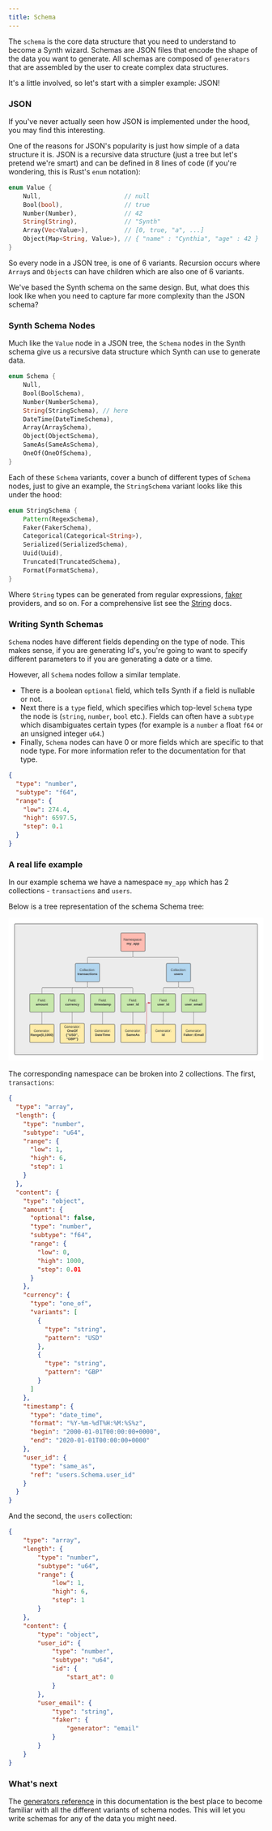 ```yaml
---
title: Schema
---
```


The `schema` is the core data structure that you need to understand to become a Synth wizard. Schemas are JSON files
that encode the shape of the data you want to generate. All schemas are composed of `generators` that are assembled by
the user to create complex data structures.

It's a little involved, so let's start with a simpler example: JSON!

### JSON

If you've never actually seen how JSON is implemented under the hood, you may find this interesting.

One of the reasons for JSON's popularity is just how simple of a data structure it is. JSON is a recursive data
structure (just a tree but let's pretend we're smart) and can be defined in 8 lines of code (if you're wondering, this
is Rust's `enum` notation):

```rust
enum Value {
    Null,                       // null
    Bool(bool),                 // true
    Number(Number),             // 42
    String(String),             // "Synth"
    Array(Vec<Value>),          // [0, true, "a", ...]
    Object(Map<String, Value>), // { "name" : "Cynthia", "age" : 42 }
}
```

So every node in a JSON tree, is one of 6 variants. Recursion occurs where `Array`s and `Object`s can have children
which are also one of 6 variants.

We've based the Synth schema on the same design. But, what does this look like when you need to capture far more
complexity than the JSON schema?

### Synth Schema Nodes

Much like the `Value` node in a JSON tree, the `Schema` nodes in the Synth schema give us a recursive data structure
which Synth can use to generate data.

```rust
enum Schema {
    Null,
    Bool(BoolSchema),
    Number(NumberSchema),
    String(StringSchema), // here
    DateTime(DateTimeSchema),
    Array(ArraySchema),
    Object(ObjectSchema),
    SameAs(SameAsSchema),
    OneOf(OneOfSchema),
}
```

Each of these `Schema` variants, cover a bunch of different types of `Schema` nodes, just to give an example,
the `StringSchema` variant looks like this under the hood:

```rust
enum StringSchema {
    Pattern(RegexSchema),
    Faker(FakerSchema),
    Categorical(Categorical<String>),
    Serialized(SerializedSchema),
    Uuid(Uuid),
    Truncated(TruncatedSchema),
    Format(FormatSchema),
}
```

Where `String` types can be generated from regular expressions, [faker](/content/string.md#faker) providers, and so on.
For a comprehensive list see the [String](/content/string.md) docs.

### Writing Synth Schemas

`Schema` nodes have different fields depending on the type of node. This makes sense, if you are generating Id's,
you're going to want to specify different parameters to if you are generating a date or a time.

However, all `Schema` nodes follow a similar template.

- There is a boolean `optional` field, which tells Synth if a field is nullable or not.
- Next there is a `type` field, which specifies which top-level `Schema` type the node is (`string`, `number`, `bool`
  etc.). Fields can often have a `subtype` which disambiguates certain types (for example is a `number` a float `f64` or
  an unsigned integer `u64`.)
- Finally, `Schema` nodes can have 0 or more fields which are specific to that node type. For more information refer to
  the documentation for that type.

```json synth
{
  "type": "number",
  "subtype": "f64",
  "range": {
    "low": 274.4,
    "high": 6597.5,
    "step": 0.1
  }
}
```

### A real life example

In our example schema we have a namespace `my_app` which has 2 collections - `transactions` and `users`.

Below is a tree representation of the schema Schema tree:

![An example schema](img/schema_overview.png)

The corresponding namespace can be broken into 2 collections. The first, `transactions`:

```json synth[transactions.json]
{
  "type": "array",
  "length": {
    "type": "number",
    "subtype": "u64",
    "range": {
      "low": 1,
      "high": 6,
      "step": 1
    }
  },
  "content": {
    "type": "object",
    "amount": {
      "optional": false,
      "type": "number",
      "subtype": "f64",
      "range": {
        "low": 0,
        "high": 1000,
        "step": 0.01
      }
    },
    "currency": {
      "type": "one_of",
      "variants": [
        {
          "type": "string",
          "pattern": "USD"
        },
        {
          "type": "string",
          "pattern": "GBP"
        }
      ]
    },
    "timestamp": {
      "type": "date_time",
      "format": "%Y-%m-%dT%H:%M:%S%z",
      "begin": "2000-01-01T00:00:00+0000",
      "end": "2020-01-01T00:00:00+0000"
    },
    "user_id": {
      "type": "same_as",
      "ref": "users.Schema.user_id"
    }
  }
}
```

And the second, the `users` collection:

```json synth
{
    "type": "array",
    "length": {
        "type": "number",
        "subtype": "u64",
        "range": {
            "low": 1,
            "high": 6,
            "step": 1
        }
    },
    "content": {
        "type": "object",
        "user_id": {
            "type": "number",
            "subtype": "u64",
            "id": {
                "start_at": 0
            }
        },
        "user_email": {
            "type": "string",
            "faker": {
                "generator": "email"
            }
        }
    }
}
```

### What's next

The [generators reference](../content/null.md) in this documentation is the best place to become familiar with all the
different variants of schema nodes. This will let you write schemas for any of the data you might need.
